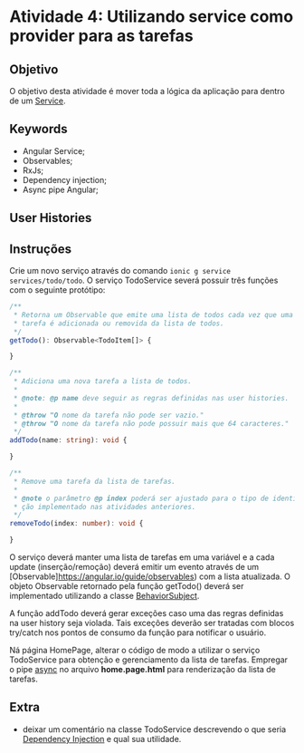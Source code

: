 # Atividade 4: Utilizando service como provider para as tarefas

## Objetivo

O objetivo desta atividade é mover toda a lógica da aplicação para dentro de um [Service](https://angular.io/guide/architecture-services).

## Keywords

- Angular Service;
- Observables;
- RxJs;
- Dependency injection;
- Async pipe Angular;

## User Histories

## Instruções

Crie um novo serviço através do comando `ionic g service services/todo/todo`. O serviço TodoService severá possuir três funções com o seguinte protótipo:

```typescript
/**
 * Retorna um Observable que emite uma lista de todos cada vez que uma
 * tarefa é adicionada ou removida da lista de todos.
 */
getTodo(): Observable<TodoItem[]> {

}

/**
 * Adiciona uma nova tarefa a lista de todos.
 *
 * @note: @p name deve seguir as regras definidas nas user histories.
 *
 * @throw "O nome da tarefa não pode ser vazio."
 * @throw "O nome da tarefa não pode possuir mais que 64 caracteres."
 */
addTodo(name: string): void {

}

/**
 * Remove uma tarefa da lista de tarefas.
 *
 * @note o parâmetro @p index poderá ser ajustado para o tipo de identifica
 * ção implementado nas atividades anteriores.
 */
removeTodo(index: number): void {

}
```

O serviço deverá manter uma lista de tarefas em uma variável e a cada update (inserção/remoção) deverá emitir um evento através de um [Observable]https://angular.io/guide/observables) com a lista atualizada. O objeto Observable retornado pela função getTodo() deverá ser implementado utilizando a classe [BehaviorSubject](https://www.learnrxjs.io/learn-rxjs/subjects/behaviorsubject).

A função addTodo deverá gerar exceções caso uma das regras definidas na user history seja violada. Tais exceções deverão ser tratadas com blocos try/catch nos pontos de consumo da função para notificar o usuário.

Ná página HomePage, alterar o código de modo a utilizar o serviço TodoService para obtenção e gerenciamento da lista de tarefas. Empregar o pipe [async](https://angular.io/api/common/AsyncPipe) no arquivo **home.page.html** para renderização da lista de tarefas.

## Extra

- deixar um comentário na classe TodoService descrevendo o que seria [Dependency Injection](https://angular.io/guide/dependency-injection) e qual sua utilidade.
